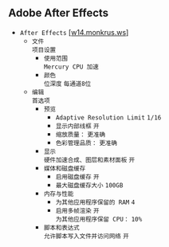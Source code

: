 ## Adobe After Effects
* `After Effects` [[w14.monkrus.ws]](https://w14.monkrus.ws/2024/06/adobe-after-effects-2024-v245.html)
  * `文件`  
`项目设置`
    * `使用范围`  
`Mercury CPU 加速`
    * `颜色`  
`位深度` `每通道8位`
  * `编辑`  
`首选项`
    * `预览`
      * `Adaptive Resolution Limit` `1/16`
      * `显示内部线框` `开`
      * `缩放质量：` `更准确`
      * `色彩管理品质：` `更准确`
    * `显示`  
`硬件加速合成、图层和素材面板` `开`
    * `媒体和磁盘缓存`
      * `启用磁盘缓存` `开`
      * `最大磁盘缓存大小` `100GB`
    * `内存与性能`
      * `为其他应用程序保留的 RAM` `4`
      * `启用多帧渲染` `开`  
`为其他应用程序保留 CPU：` `10%`
    * `脚本和表达式`  
`允许脚本写入文件并访问网络` `开`